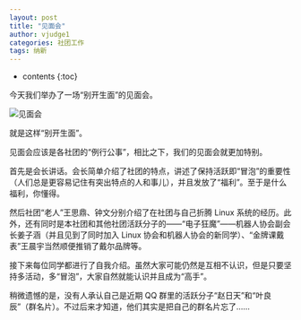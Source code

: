 ```yaml
---
layout: post
title: "见面会"
author: vjudge1
categories: 社团工作
tags: 纳新
---
```

* contents
{:toc}

今天我们举办了一场“别开生面”的见面会。





![见面会]({{site.baseurl}}/img/20151011.jpg)

就是这样“别开生面”。

见面会应该是各社团的“例行公事”，相比之下，我们的见面会就更加特别。

首先是会长讲话。会长简单介绍了社团的特点，讲述了保持活跃即“冒泡”的重要性（人们总是更容易记住有突出特点的人和事儿），并且发放了“福利”。至于是什么福利，你懂得。

然后社团“老人”王思鼎、钟文分别介绍了在社团与自己折腾 Linux 系统的经历。此外，还有同时是本社团和其他社团活跃分子的——“电子狂魔”——机器人协会副会长姜子涵（并且见到了同时加入 Linux 协会和机器人协会的新同学）、“金牌课戴表”王晨宇<span class="blackout">当然顺便推销了戴尔品牌</span>等。

接下来每位同学都进行了自我介绍。虽然大家可能仍然是互相不认识，但是只要坚持多活动，多“冒泡”，大家自然就能认识并且成为“高手”。

稍微遗憾的是，没有人承认自己是近期 QQ 群里的活跃分子“赵日天”和“叶良辰”（群名片）。不过后来才知道，他们其实是把自己的群名片忘了……
